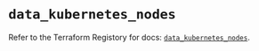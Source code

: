 # `data_kubernetes_nodes`

Refer to the Terraform Registory for docs: [`data_kubernetes_nodes`](https://registry.terraform.io/providers/hashicorp/kubernetes/2.25.1/docs/data-sources/nodes).
